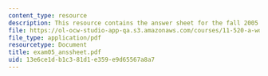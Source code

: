 ```yaml
---
content_type: resource
description: This resource contains the answer sheet for the fall 2005 exam.
file: https://ol-ocw-studio-app-qa.s3.amazonaws.com/courses/11-520-a-workshop-on-geographic-information-systems-fall-2005/13e6ce1db1c381d1e359e9d65567a8a7_exam05_anssheet.pdf
file_type: application/pdf
resourcetype: Document
title: exam05_anssheet.pdf
uid: 13e6ce1d-b1c3-81d1-e359-e9d65567a8a7
---
```

